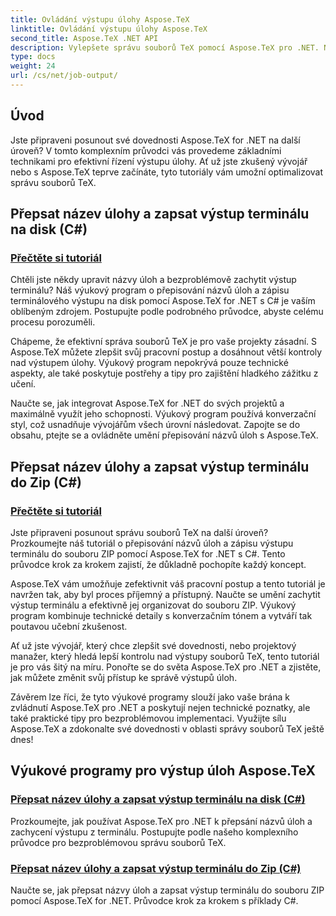 ```yaml
---
title: Ovládání výstupu úlohy Aspose.TeX
linktitle: Ovládání výstupu úlohy Aspose.TeX
second_title: Aspose.TeX .NET API
description: Vylepšete správu souborů TeX pomocí Aspose.TeX pro .NET. Naučte se přepisovat názvy úloh a zaznamenávat výstup terminálu bez námahy pomocí C# s našimi podrobnými průvodci.
type: docs
weight: 24
url: /cs/net/job-output/
---
```


## Úvod

Jste připraveni posunout své dovednosti Aspose.TeX for .NET na další úroveň? V tomto komplexním průvodci vás provedeme základními technikami pro efektivní řízení výstupu úlohy. Ať už jste zkušený vývojář nebo s Aspose.TeX teprve začínáte, tyto tutoriály vám umožní optimalizovat správu souborů TeX.

## Přepsat název úlohy a zapsat výstup terminálu na disk (C#)
### [Přečtěte si tutoriál](./override-job-name-disk-output-csharp/)

Chtěli jste někdy upravit názvy úloh a bezproblémově zachytit výstup terminálu? Náš výukový program o přepisování názvů úloh a zápisu terminálového výstupu na disk pomocí Aspose.TeX for .NET s C# je vaším oblíbeným zdrojem. Postupujte podle podrobného průvodce, abyste celému procesu porozuměli.

Chápeme, že efektivní správa souborů TeX je pro vaše projekty zásadní. S Aspose.TeX můžete zlepšit svůj pracovní postup a dosáhnout větší kontroly nad výstupem úlohy. Výukový program nepokrývá pouze technické aspekty, ale také poskytuje postřehy a tipy pro zajištění hladkého zážitku z učení.

Naučte se, jak integrovat Aspose.TeX for .NET do svých projektů a maximálně využít jeho schopnosti. Výukový program používá konverzační styl, což usnadňuje vývojářům všech úrovní následovat. Zapojte se do obsahu, ptejte se a ovládněte umění přepisování názvů úloh s Aspose.TeX.

## Přepsat název úlohy a zapsat výstup terminálu do Zip (C#)
### [Přečtěte si tutoriál](./override-job-name-zip-output-csharp/)

Jste připraveni posunout správu souborů TeX na další úroveň? Prozkoumejte náš tutoriál o přepisování názvů úloh a zápisu výstupu terminálu do souboru ZIP pomocí Aspose.TeX for .NET s C#. Tento průvodce krok za krokem zajistí, že důkladně pochopíte každý koncept.

Aspose.TeX vám umožňuje zefektivnit váš pracovní postup a tento tutoriál je navržen tak, aby byl proces příjemný a přístupný. Naučte se umění zachytit výstup terminálu a efektivně jej organizovat do souboru ZIP. Výukový program kombinuje technické detaily s konverzačním tónem a vytváří tak poutavou učební zkušenost.

Ať už jste vývojář, který chce zlepšit své dovednosti, nebo projektový manažer, který hledá lepší kontrolu nad výstupy souborů TeX, tento tutoriál je pro vás šitý na míru. Ponořte se do světa Aspose.TeX pro .NET a zjistěte, jak můžete změnit svůj přístup ke správě výstupů úloh.

Závěrem lze říci, že tyto výukové programy slouží jako vaše brána k zvládnutí Aspose.TeX pro .NET a poskytují nejen technické poznatky, ale také praktické tipy pro bezproblémovou implementaci. Využijte sílu Aspose.TeX a zdokonalte své dovednosti v oblasti správy souborů TeX ještě dnes!
## Výukové programy pro výstup úloh Aspose.TeX
### [Přepsat název úlohy a zapsat výstup terminálu na disk (C#)](./override-job-name-disk-output-csharp/)
Prozkoumejte, jak používat Aspose.TeX pro .NET k přepsání názvů úloh a zachycení výstupu z terminálu. Postupujte podle našeho komplexního průvodce pro bezproblémovou správu souborů TeX.
### [Přepsat název úlohy a zapsat výstup terminálu do Zip (C#)](./override-job-name-zip-output-csharp/)
Naučte se, jak přepsat názvy úloh a zapsat výstup terminálu do souboru ZIP pomocí Aspose.TeX for .NET. Průvodce krok za krokem s příklady C#.